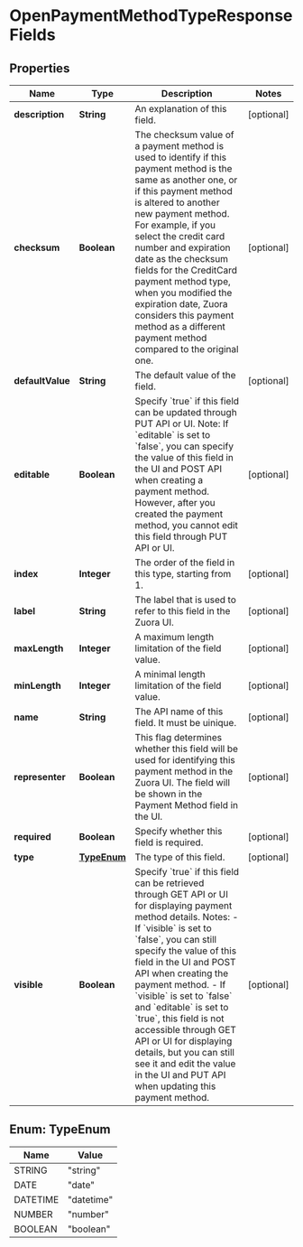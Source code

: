

# OpenPaymentMethodTypeResponseFields


## Properties

| Name | Type | Description | Notes |
|------------ | ------------- | ------------- | -------------|
|**description** | **String** | An explanation of this field.  |  [optional] |
|**checksum** | **Boolean** | The checksum value of a payment method is used to identify if this payment method is the same as another one, or if this payment method is altered to another new payment method.  For example, if you select the credit card number and expiration date as the checksum fields for the CreditCard payment method type, when you modified the expiration date, Zuora considers this payment method as a different payment method compared to the original one.  |  [optional] |
|**defaultValue** | **String** | The default value of the field.  |  [optional] |
|**editable** | **Boolean** | Specify &#x60;true&#x60; if this field can be updated through PUT API or UI.  Note: If &#x60;editable&#x60; is set to &#x60;false&#x60;, you can specify the value of this field in the UI and POST API when creating a payment method. However, after you created the payment method, you cannot edit this field through PUT API or UI.  |  [optional] |
|**index** | **Integer** | The order of the field in this type, starting from 1.  |  [optional] |
|**label** | **String** | The label that is used to refer to this field in the Zuora UI.  |  [optional] |
|**maxLength** | **Integer** | A maximum length limitation of the field value.  |  [optional] |
|**minLength** | **Integer** | A minimal length limitation of the field value.  |  [optional] |
|**name** | **String** | The API name of this field. It must be uinique.  |  [optional] |
|**representer** | **Boolean** | This flag determines whether this field will be used for identifying this payment method in the Zuora UI. The field will be shown in the Payment Method field in the UI.  |  [optional] |
|**required** | **Boolean** | Specify whether this field is required.  |  [optional] |
|**type** | [**TypeEnum**](#TypeEnum) | The type of this field.  |  [optional] |
|**visible** | **Boolean** | Specify &#x60;true&#x60; if this field can be retrieved through GET API or UI for displaying payment method details.  Notes:    - If &#x60;visible&#x60; is set to &#x60;false&#x60;, you can still specify the value of this field in the UI and POST API when creating the payment method.   - If &#x60;visible&#x60; is set to &#x60;false&#x60; and &#x60;editable&#x60; is set to &#x60;true&#x60;, this field is not accessible through GET API or UI for displaying details, but you can still see it and edit the value in the UI and PUT API when updating this payment method.  |  [optional] |



## Enum: TypeEnum

| Name | Value |
|---- | -----|
| STRING | &quot;string&quot; |
| DATE | &quot;date&quot; |
| DATETIME | &quot;datetime&quot; |
| NUMBER | &quot;number&quot; |
| BOOLEAN | &quot;boolean&quot; |



